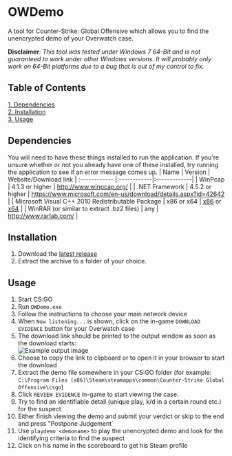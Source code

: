 # OWDemo
A tool for Counter-Strike: Global Offensive which allows you to find the unencrypted demo of your Overwatch case.

**Disclaimer**: *This tool was tested under Windows 7 64-Bit and is not guaranteed to work under other Windows versions. It will probably only work on 64-Bit platforms due to a bug that is out of my control to fix.*

## Table of Contents  
[1. Dependencies](#dependencies)  
[2. Installation](#installation)  
[3. Usage](#usage)  

## Dependencies
You will need to have these things installed to run the application. If you're unsure whether or not you already have one of these installed, try running the application to see if an error message comes up.
| Name        | Version | Website/Download link
| :------------ |:------------|:-------------|
| WinPcap      | 4.1.3 or higher | http://www.winpcap.org/ |
| .NET Framework | 4.5.2 or higher | https://www.microsoft.com/en-us/download/details.aspx?id=42642 |
| Microsoft Visual C++ 2010 Redistributable Package | x86 or x64 | [x86](http://www.microsoft.com/en-us/download/details.aspx?id=5555) or [x64](http://www.microsoft.com/en-us/download/details.aspx?id=14632) |
| WinRAR (or similar to extract .bz2 files) | any | http://www.rarlab.com/ |


## Installation
1. Download the [latest release](https://github.com/rakijah/OWDemo/releases/latest)  
2. Extract the archive to a folder of your choice.  

## Usage
1. Start CS:GO
2. Run `OWDemo.exe` 
3. Follow the instructions to choose your main network device
4. When `Now listening...` is shown, click on the in-game `DOWNLOAD EVIDENCE` button for your Overwatch case  
5. The download link should be printed to the output window as soon as the download starts:  
![Example output image](https://raw.githubusercontent.com/rakijah/OWDemo/master/img/output.png)  
6. Choose to copy the link to clipboard or to open it in your browser to start the download
7. Extract the demo file somewhere in your CS:GO folder (for example: `C:\Program Files (x86)\Steam\steamapps\common\Counter-Strike Global Offensive\csgo`)
8. Click `REVIEW EVIDENCE` in-game to start viewing the case.
9. Try to find an identifiable detail (unique play, k/d in a certain round etc.) for the suspect
10. Either finish viewing the demo and submit your verdict or skip to the end and press "Postpone Judgement`
10. Use `playdemo <demoname>` to play the unencrypted demo and look for the identifying criteria to find the suspect
11. Click on his name in the scoreboard to get his Steam profile